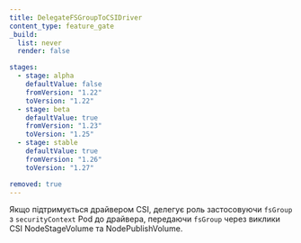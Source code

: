 ```yaml
---
title: DelegateFSGroupToCSIDriver
content_type: feature_gate
_build:
  list: never
  render: false

stages:
  - stage: alpha 
    defaultValue: false
    fromVersion: "1.22"
    toVersion: "1.22"
  - stage: beta 
    defaultValue: true
    fromVersion: "1.23"
    toVersion: "1.25"    
  - stage: stable
    defaultValue: true
    fromVersion: "1.26"
    toVersion: "1.27"    

removed: true  
---
```

Якщо підтримується драйвером CSI, делегує роль застосовуючи `fsGroup` з `securityContext` Pod до драйвера, передаючи `fsGroup` через виклики CSI NodeStageVolume та NodePublishVolume.
